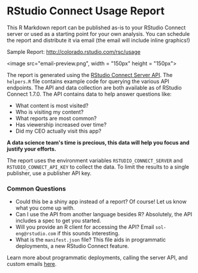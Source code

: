 # RStudio Connect Usage Report

This R Markdown report can be published as-is to your RStudio Connect server or 
used as a starting point for your own analysis. You can schedule the report and 
distribute it via email (the email will include inline graphics!)

Sample Report: http://colorado.rstudio.com/rsc/usage

<image src="email-preview.png", width = "150px" height = "150px">

The report is generated using the [RStudio Connect Server API](https://docs.rstudio.com/connect/api). The `helpers.R` file contains example code for querying the various API endpoints. The API and data collection are both available as of RStudio Connect 1.7.0. The API contains data to help answer questions like:

- What content is most visited?
- Who is visiting my content?
- What reports are most common?
- Has viewership increased over time?
- Did my CEO actually visit this app?

**A data science team's time is precious, this data will help you focus and justify your efforts.**

The report uses the environment variables `RSTUDIO_CONNECT_SERVER` and `RSTUDIO_CONNECT_API_KEY` to collect the data. To limit the results to a single publisher, use a publisher API key.

### Common Questions

- Could this be a shiny app instead of a report? Of course! Let us know what you come up with.
- Can I use the API from another language besides R? Absolutely, the API includes a spec to get you started.
- Will you provide an R client for accessing the API? Email `sol-eng@rstudio.com` if this sounds interesting.
- What is the `manifest.json` file? This file aids in programmatic deployments, a new RStudio Connect feature.

Learn more about programmatic deployments, calling the server API, and custom emails [here](https://docs.rstudio.com/user).
